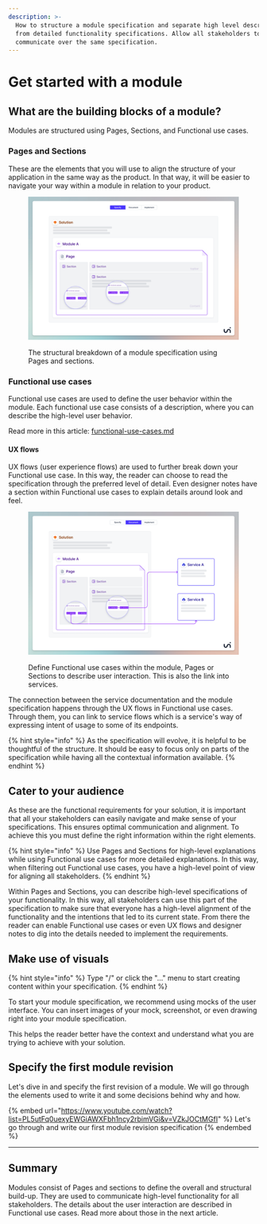 ```yaml
---
description: >-
  How to structure a module specification and separate high level descriptions
  from detailed functionality specifications. Allow all stakeholders to
  communicate over the same specification.
---
```


# Get started with a module

## What are the building blocks of a module?

Modules are structured using Pages, Sections, and Functional use cases.&#x20;

### Pages and Sections&#x20;

These are the elements that you will use to align the structure of your application in the same way as the product. In that way, it will be easier to navigate your way within a module in relation to your product.

<figure><img src="../../.gitbook/assets/slide - 37 - new.png" alt=""><figcaption><p>The structural breakdown of a module specification using Pages and sections.</p></figcaption></figure>



### Functional use cases

Functional use cases are used to define the user behavior within the module. Each functional use case consists of a description, where you can describe the high-level user behavior.&#x20;

Read more in this article: [functional-use-cases.md](functional-use-cases.md "mention")

#### UX flows

UX flows (user experience flows) are used to further break down your Functional use case. In this way, the reader can choose to read the specification through the preferred level of detail. Even designer notes have a section within Functional use cases to explain details around look and feel.

<figure><img src="../../.gitbook/assets/Concept - new.png" alt=""><figcaption><p>Define Functional use cases within the module, Pages or Sections to describe user interaction. This is also the link into services.</p></figcaption></figure>

The connection between the service documentation and the module specification happens through the UX flows in Functional use cases. Through them, you can link to service flows which is a service's way of expressing intent of usage to some of its endpoints.

{% hint style="info" %}
As the specification will evolve, it is helpful to be thoughtful of the structure. It should be easy to focus only on parts of the specification while having all the contextual information available.
{% endhint %}



## Cater to your audience

As these are the functional requirements for your solution, it is important that all your stakeholders can easily navigate and make sense of your specifications. This ensures optimal communication and alignment. To achieve this you must define the right information within the right elements.&#x20;

{% hint style="info" %}
Use Pages and Sections for high-level explanations while using Functional use cases for more detailed explanations. In this way, when filtering out Functional use cases, you have a high-level point of view for aligning all stakeholders.
{% endhint %}

Within Pages and Sections, you can describe high-level specifications of your functionality. In this way, all stakeholders can use this part of the specification to make sure that everyone has a high-level alignment of the functionality and the intentions that led to its current state. From there the reader can enable Functional use cases or even UX flows and designer notes to dig into the details needed to implement the requirements.



## Make use of visuals

{% hint style="info" %}
Type "/" or click the "..." menu to start creating content within your specification.
{% endhint %}

To start your module specification, we recommend using mocks of the user interface. You can insert images of your mock, screenshot, or even drawing right into your module specification.

This helps the reader better have the context and understand what you are trying to achieve with your solution.&#x20;



## Specify the first module revision

Let's dive in and specify the first revision of a module. We will go through the elements used to write it and some decisions behind why and how.

{% embed url="https://www.youtube.com/watch?list=PL5utFq0uexyEWGiAWXFbh1ncy2rbimVGi&v=VZkJOCtMGfI" %}
Let's go through and write our first module revision specification
{% endembed %}



***

## Summary

Modules consist of Pages and sections to define the overall and structural build-up. They are used to communicate high-level functionality for all stakeholders. The details about the user interaction are described in Functional use cases. Read more about those in the next article.
